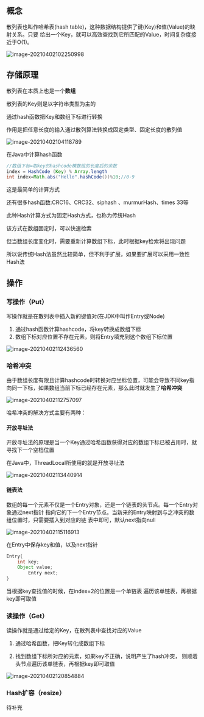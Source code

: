 ## 概念

散列表也叫作哈希表(hash table)，这种数据结构提供了键(Key)和值(Value)的映射关系。只要 给出一个Key，就可以高效查找到它所匹配的Value，时间复杂度接近于O(1)。

![image-20210402102250998](https://elgchat-oss.oss-accelerate.aliyuncs.com/elgchat/2021_04_02/image-20210402102250998.png)

## 存储原理

散列表在本质上也是一个**数组**

散列表的Key则是以字符串类型为主的 

通过hash函数把Key和数组下标进行转换 

作用是把任意长度的输入通过散列算法转换成固定类型、固定长度的散列值

![image-20210402104118789](https://elgchat-oss.oss-accelerate.aliyuncs.com/elgchat/2021_04_02/image-20210402104118789.png)

在Java中计算hash函数

```java
//数组下标=取key的hashcode模数组的长度后的余数 
index = HashCode (Key) % Array.length
int index=Math.abs("Hello".hashCode())%10;//0-9
```

这是最简单的计算方式

还有很多hash函数:CRC16、CRC32、siphash 、murmurHash、times 33等 

此种Hash计算方式为固定Hash方式，也称为传统Hash 

该方式在数组固定时，可以快速检索 

但当数组长度变化时，需要重新计算数组下标，此时根据key检索将出现问题 

所以说传统Hash法虽然比较简单，但不利于扩展，如果要扩展可以采用一致性Hash法

## 操作

### 写操作（Put）

写操作就是在散列表中插入新的键值对(在JDK中叫作Entry或Node)

1. 通过hash函数计算hashcode，将key转换成数组下标
2. 数组下标对应位置不存在元素，则将Entry填充到这个数组下标位置

![image-20210402112436560](https://elgchat-oss.oss-accelerate.aliyuncs.com/elgchat/2021_04_02/image-20210402112436560.png)



### 哈希冲突

由于数组长度有限且计算hashcode时转换对应坐标位置，可能会导致不同key指向同一下标，如果数组当前下标已经存在元素，那么此时就发生了**哈希冲突**

![image-20210402112757097](https://elgchat-oss.oss-accelerate.aliyuncs.com/elgchat/2021_04_02/image-20210402112757097.png)

哈希冲突的解决方式主要有两种：

#### 开放寻址法

开放寻址法的原理是当一个Key通过哈希函数获得对应的数组下标已被占用时，就寻找下一个空档位置

在Java中，ThreadLocal所使用的就是开放寻址法

![image-20210402113440914](https://elgchat-oss.oss-accelerate.aliyuncs.com/elgchat/2021_04_02/image-20210402113440914.png)

#### 链表法

数组的每一个元素不仅是一个Entry对象，还是一个链表的头节点。每一个Entry对象通过next指针 指向它的下一个Entry节点。当新来的Entry映射到与之冲突的数组位置时，只需要插入到对应的链 表中即可，默认next指向null

![image-20210402115116913](https://elgchat-oss.oss-accelerate.aliyuncs.com/elgchat/2021_04_02/image-20210402115116913.png)

在Entry中保存key和值，以及next指针

```java
Entry{
    int key;
    Object value;
		Entry next; 
}
```

当根据key查找值的时候，在index=2的位置是一个单链表 遍历该单链表，再根据key即可取值

### 读操作（Get）

读操作就是通过给定的Key，在散列表中查找对应的Value 

1. 通过哈希函数，把Key转化成数组下标 

2. 找到数组下标所对应的元素，如果key不正确，说明产生了hash冲突， 则顺着头节点遍历该单链表，再根据key即可取值

![image-20210402120854884](https://elgchat-oss.oss-accelerate.aliyuncs.com/elgchat/2021_04_02/image-20210402120854884.png)

### Hash扩容（resize）

待补充